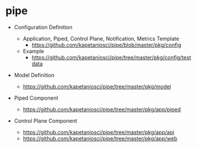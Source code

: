# pipe

- Configuration Definition
    - Application, Piped, Control Plane, Notification, Metrics Template
        - https://github.com/kapetaniosci/pipe/blob/master/pkg/config
    - Example
        - https://github.com/kapetaniosci/pipe/tree/master/pkg/config/testdata

- Model Definition
    - https://github.com/kapetaniosci/pipe/tree/master/pkg/model

- Piped Component
    - https://github.com/kapetaniosci/pipe/tree/master/pkg/app/piped

- Control Plane Component
    - https://github.com/kapetaniosci/pipe/tree/master/pkg/app/api
    - https://github.com/kapetaniosci/pipe/tree/master/pkg/app/web
